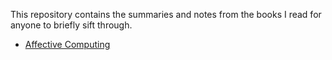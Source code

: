 This repository contains the summaries and notes from the books I read for anyone to briefly sift through.

* [Affective Computing](https://github.com/thechange/Book-Summaries/tree/master/Affective%20Computing)
